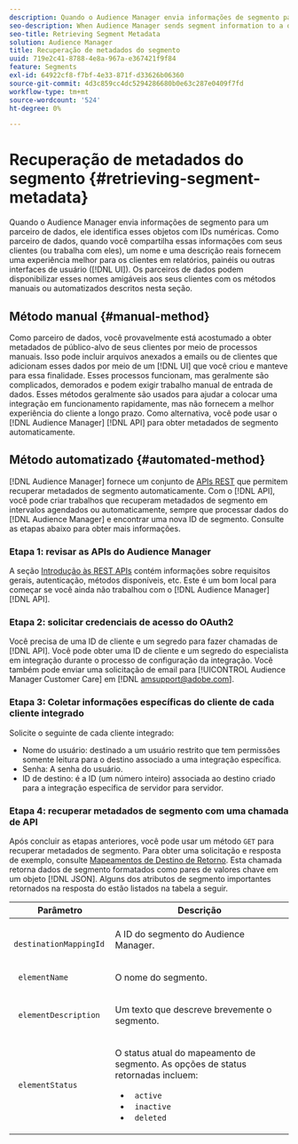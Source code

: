 ```yaml
---
description: Quando o Audience Manager envia informações de segmento para um parceiro de dados, ele identifica esses objetos com IDs numéricas. Como parceiro de dados, quando você compartilha essas informações com seus clientes (ou trabalha com eles mesmo), um nome e uma descrição reais fornecem uma experiência melhor para os clientes em relatórios, painéis ou outras interfaces de usuário (IU). Os parceiros de dados podem disponibilizar esses nomes amigáveis aos seus clientes com os métodos manuais ou automatizados descritos nesta seção.
seo-description: When Audience Manager sends segment information to a data partner, it identifies these objects with numeric IDs. As a data partner, when you share this information with your customers (or work with it yourself), an actual name and description provide a better experience for customers in reports, dashboards, or other user interfaces (UI). Data partners can make these friendly names available to their customers with either the manual or automated methods described in this section.
seo-title: Retrieving Segment Metadata
solution: Audience Manager
title: Recuperação de metadados do segmento
uuid: 719e2c41-8788-4e8a-967a-e367421f9f84
feature: Segments
exl-id: 64922cf8-f7bf-4e33-871f-d33626b06360
source-git-commit: 4d3c859cc4dc5294286680b0e63c287e0409f7fd
workflow-type: tm+mt
source-wordcount: '524'
ht-degree: 0%

---
```


# Recuperação de metadados do segmento {#retrieving-segment-metadata}

Quando o Audience Manager envia informações de segmento para um parceiro de dados, ele identifica esses objetos com IDs numéricas. Como parceiro de dados, quando você compartilha essas informações com seus clientes (ou trabalha com eles), um nome e uma descrição reais fornecem uma experiência melhor para os clientes em relatórios, painéis ou outras interfaces de usuário ([!DNL UI]). Os parceiros de dados podem disponibilizar esses nomes amigáveis aos seus clientes com os métodos manuais ou automatizados descritos nesta seção.

## Método manual {#manual-method}

Como parceiro de dados, você provavelmente está acostumado a obter metadados de público-alvo de seus clientes por meio de processos manuais. Isso pode incluir arquivos anexados a emails ou de clientes que adicionam esses dados por meio de um [!DNL UI] que você criou e manteve para essa finalidade. Esses processos funcionam, mas geralmente são complicados, demorados e podem exigir trabalho manual de entrada de dados. Esses métodos geralmente são usados para ajudar a colocar uma integração em funcionamento rapidamente, mas não fornecem a melhor experiência do cliente a longo prazo. Como alternativa, você pode usar o [!DNL Audience Manager] [!DNL API] para obter metadados de segmento automaticamente.

## Método automatizado {#automated-method}

[!DNL Audience Manager] fornece um conjunto de [APIs REST](../../api/rest-api-main/rest-api-main.md) que permitem recuperar metadados de segmento automaticamente. Com o [!DNL API], você pode criar trabalhos que recuperam metadados de segmento em intervalos agendados ou automaticamente, sempre que processar dados do [!DNL Audience Manager] e encontrar uma nova ID de segmento. Consulte as etapas abaixo para obter mais informações.

### Etapa 1: revisar as APIs do Audience Manager

A seção [Introdução às REST APIs](../../api/rest-api-main/aam-api-getting-started.md) contém informações sobre requisitos gerais, autenticação, métodos disponíveis, etc. Este é um bom local para começar se você ainda não trabalhou com o [!DNL Audience Manager] [!DNL API].

### Etapa 2: solicitar credenciais de acesso do OAuth2

Você precisa de uma ID de cliente e um segredo para fazer chamadas de [!DNL API]. Você pode obter uma ID de cliente e um segredo do especialista em integração durante o processo de configuração da integração. Você também pode enviar uma solicitação de email para [!UICONTROL Audience Manager Customer Care] em [!DNL amsupport@adobe.com].

### Etapa 3: Coletar informações específicas do cliente de cada cliente integrado

Solicite o seguinte de cada cliente integrado:

* Nome do usuário: destinado a um usuário restrito que tem permissões somente leitura para o destino associado a uma integração específica.
* Senha: A senha do usuário.
* ID de destino: é a ID (um número inteiro) associada ao destino criado para a integração específica de servidor para servidor.

### Etapa 4: recuperar metadados de segmento com uma chamada de API

Após concluir as etapas anteriores, você pode usar um método `GET` para recuperar metadados de segmento. Para obter uma solicitação e resposta de exemplo, consulte [Mapeamentos de Destino de Retorno](../../api/rest-api-main/aam-api-destinations/aam-api-retrieve-destinations.md#return-dest-mappings). Esta chamada retorna dados de segmento formatados como pares de valores chave em um objeto [!DNL JSON]. Alguns dos atributos de segmento importantes retornados na resposta do estão listados na tabela a seguir.

<table id="table_446384AE9A36408A9C570CB7DB72C3D6"> 
 <thead> 
  <tr> 
   <th colname="col1" class="entry"> Parâmetro </th> 
   <th colname="col2" class="entry"> Descrição </th> 
  </tr> 
 </thead>
 <tbody> 
  <tr> 
   <td colname="col1"> <p> <code> destinationMappingId</code> </p> </td> 
   <td colname="col2"> <p>A ID do segmento <span class="keyword"> do Audience Manager</span>. </p> </td> 
  </tr> 
  <tr> 
   <td colname="col1"> <p> <code> elementName</code> </p> </td> 
   <td colname="col2"> <p>O nome do segmento. </p> </td> 
  </tr> 
  <tr> 
   <td colname="col1"> <p> <code> elementDescription</code> </p> </td> 
   <td colname="col2"> <p>Um texto que descreve brevemente o segmento. </p> </td> 
  </tr> 
  <tr> 
   <td colname="col1"> <p> <code> elementStatus</code> </p> </td> 
   <td colname="col2"> <p>O status atual do mapeamento de segmento. As opções de status retornadas incluem: </p> 
    <ul id="ul_BA3A1F5A773D4ECD9A1A3A1118BDDA8A"> 
     <li id="li_A12B858BD0AD4F35BCD50A4D113D86FF"> <code> active</code> </li> 
     <li id="li_98C04A861C2D4364B5FBD24498E8E9C5"> <code> inactive</code> </li> 
     <li id="li_1913A10948894FF3B507C0A3FE775CC1"> <code> deleted</code> </li> 
    </ul> </td> 
  </tr> 
 </tbody> 
</table>
